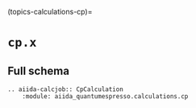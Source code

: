 (topics-calculations-cp)=

# `cp.x`

## Full schema

```{eval-rst}
.. aiida-calcjob:: CpCalculation
    :module: aiida_quantumespresso.calculations.cp
```
